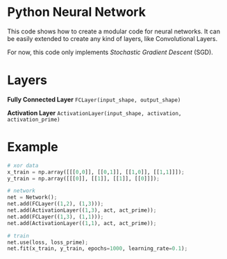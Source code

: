 # Python Neural Network

This code shows how to create a modular code for neural networks. It can be easily extended to create any kind of layers, like Convolutional Layers.

For now, this code only implements *Stochastic Gradient Descent* (SGD).

# Layers

**Fully Connected Layer** `FCLayer(input_shape, output_shape)`

**Activation Layer** `ActivationLayer(input_shape, activation, activation_prime)`

# Example

```python
# xor data
x_train = np.array([[[0,0]], [[0,1]], [[1,0]], [[1,1]]]);
y_train = np.array([[[0]], [[1]], [[1]], [[0]]]);

# network
net = Network();
net.add(FCLayer((1,2), (1,3)));
net.add(ActivationLayer((1,3), act, act_prime));
net.add(FCLayer((1,3), (1,1)));
net.add(ActivationLayer((1,1), act, act_prime));

# train
net.use(loss, loss_prime);
net.fit(x_train, y_train, epochs=1000, learning_rate=0.1);
```
